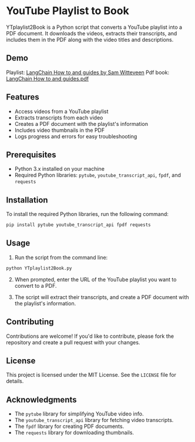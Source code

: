# YouTube Playlist to Book

YTplaylist2Book is a Python script that converts a YouTube playlist into a PDF document. It downloads the videos, extracts their transcripts, and includes them in the PDF along with the video titles and descriptions.

## Demo

Playlist: [LangChain How to and guides by Sam Witteveen](https://www.youtube.com/watch?v=J_0qvRt4LNk&list=PL8motc6AQftk1Bs42EW45kwYbyJ4jOdiZ)
Pdf book: [LangChain How to and guides.pdf](https://github.com/mshojaei77/Youtube2Book/blob/main/LangChain%20How%20to%20and%20guides.pdf)

## Features

- Access videos from a YouTube playlist
- Extracts transcripts from each video
- Creates a PDF document with the playlist's information
- Includes video thumbnails in the PDF
- Logs progress and errors for easy troubleshooting

## Prerequisites

- Python  3.x installed on your machine
- Required Python libraries: `pytube`, `youtube_transcript_api`, `fpdf`, and `requests`

## Installation

To install the required Python libraries, run the following command:

```bash
pip install pytube youtube_transcript_api fpdf requests
```

## Usage

1. Run the script from the command line:

```bash
python YTplaylist2Book.py
```

2. When prompted, enter the URL of the YouTube playlist you want to convert to a PDF.

3. The script will extract their transcripts, and create a PDF document with the playlist's information.

## Contributing

Contributions are welcome! If you'd like to contribute, please fork the repository and create a pull request with your changes.

## License

This project is licensed under the MIT License. See the `LICENSE` file for details.

## Acknowledgments

- The `pytube` library for simplifying YouTube video info.
- The `youtube_transcript_api` library for fetching video transcripts.
- The `fpdf` library for creating PDF documents.
- The `requests` library for downloading thumbnails.

